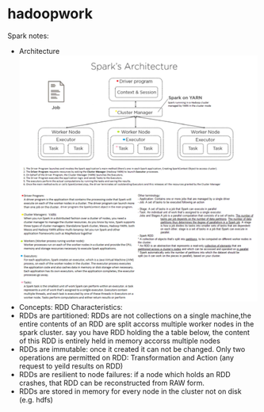 # hadoopwork
Spark notes:
- Architecture
![alt](https://github.com/kangli914/hadoopwork/blob/master/spark/spark_architecture_notesadded.png "Spark running in Hadoop clusters managed by YARN")
- Concepts:
RDD Characteristics:
- RDDs are partitioned: RDDs are not collections on a single machine,the entire contents of an RDD are split accorss multiple worker nodes in the spark cluster.
say you have RDD holding the a table below, the content of this RDD is entirely held in memory accorss multiple nodes
- RDDs are immutable: once it created it can not be changed. Only two operations are permitted on RDD: Transformation and Action (any request to yeild results on RDD)
- RDDs are resilient to node failures: if a node which holds an RDD crashes, that RDD can be reconstructed from RAW form.
- RDDs are stored in memory for every node in the cluster not on disk (e.g. hdfs)